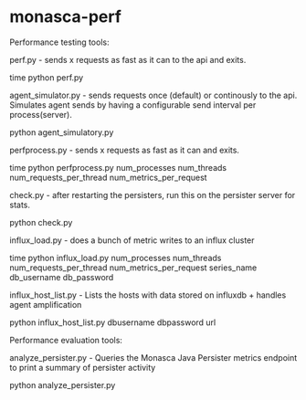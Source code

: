 monasca-perf
============

Performance testing tools:

perf.py - sends x requests as fast as it can to the api and exits.

  time python perf.py

agent_simulator.py - sends requests once (default) or continously to the api.
  Simulates agent sends by having a configurable send interval per process(server).

  python agent_simulatory.py

perfprocess.py - sends x requests as fast as it can and exits.

  time python perfprocess.py  num_processes  num_threads  num_requests_per_thread  num_metrics_per_request

check.py - after restarting the persisters, run this on the persister server for stats.

  python check.py

influx_load.py - does a bunch of metric writes to an influx cluster

  time python influx_load.py  num_processes  num_threads  num_requests_per_thread  num_metrics_per_request  series_name  db_username  db_password

influx_host_list.py - Lists the hosts with data stored on influxdb + handles agent amplification

  python influx_host_list.py  dbusername  dbpassword  url

Performance evaluation tools:

analyze_persister.py - Queries the Monasca Java Persister metrics endpoint to print a summary of persister activity

  python analyze_persister.py
